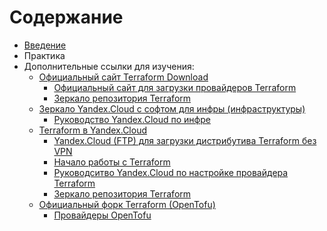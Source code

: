 # Содержание

- [Введение](https://github.com/lamjob1993/terraform-monitoring/tree/main/terraform/beggining)
- Практика
- Дополнительные ссылки для изучения:
  - [Официальный сайт Terraform Download](https://developer.hashicorp.com/terraform/install#linux)
    - [Официальный сайт для загрузки провайдеров Terraform](https://registry.terraform.io/browse/providers)
    - [Зеркало репозитория Terraform](https://terraform-registry-mirror.ru/)
  - [Зеркало Yandex.Cloud с софтом для инфры (инфраструктуры)](https://mirror.yandex.ru/)
    - [Руководство Yandex.Cloud по инфре](https://yandex.cloud/ru/docs/tutorials/)
  - [Terraform в Yandex.Cloud](https://yandex.cloud/ru/blog/posts/2019/03/terraform)
    - [Yandex.Cloud (FTP) для загрузки дистрибутива Terraform без VPN](https://hashicorp-releases.yandexcloud.net/terraform/)
    - [Начало работы с Terraform](https://yandex.cloud/ru/docs/tutorials/infrastructure-management/terraform-quickstart)
    - [Руководситво Yandex.Cloud по настройке провайдера Terraform](https://yandex.cloud/ru/docs/ydb/terraform/install)
    - [Зеркало репозитория Terraform](https://terraform-mirror.yandexcloud.net)
  - [Официальный форк Terraform (OpenTofu)](https://opentofu.org/docs/intro/install/deb/)
    - [Провайдеры OpenTofu](https://search.opentofu.org/providers)

